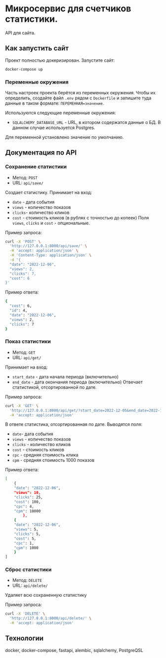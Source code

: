 # Микросервис для счетчиков статистики.

API для сайта. 


## Как запустить сайт

Проект полностью докеризирован. Запустите сайт:

```sh
docker-compose up 
```


### Переменные окружения

Часть настроек проекта берётся из переменных окружения. 
Чтобы их определить, создайте файл `.env` рядом с `Dockerfile`
и запишите туда данные в таком формате: `ПЕРЕМЕННАЯ=значение`.

Используются следующие переменные окружения:
- `SQLALCHEMY_DATABASE_URL` - URL, в котором содержатся данные о БД. В данном случае используется Postgres.

Для переменной установлено значение по умолчанию.


## Документация по API


### Сохранение статистики

- Метод: `POST`
- URL: `api/save/`

Создает статистику. Принимает на вход:

- `date` - дата события
- `views` - количество показов
- `clicks`- количество кликов
- `cost` - стоимость кликов (в рублях с точностью до копеек)
Поля `views`, `clicks` и `cost` - опциональные.

Пример запроса:
```sh
curl -X 'POST' \
  'http://127.0.0.1:8000/api/save/' \
  -H 'accept: application/json' \
  -H 'Content-Type: application/json' \
  -d '{
  "date": "2022-12-06",
  "views": 2,
  "clicks": 7,
  "cost": 6
}'
```
Пример ответа:
```sh
{
  "cost": 6,
  "id": 4,
  "date": "2022-12-06",
  "views": 2,
  "clicks": 7
}
```


### Показ статистики

- Метод: `GET`
- URL: `api/get/`

Принимает на вход:
- `start_date` - дата начала периода (включительно)
- `end_date` - дата окончания периода (включительно)
Отвечает статистикой, отсортированной по дате.

Пример запроса:
```sh
curl -X 'GET' \
  'http://127.0.0.1:8000/api/get/?start_date=2022-12-05&end_date=2022-12-06' \
  -H 'accept: application/json'
```

В ответе статистика, отсортированная по дате. Выводятся поля:

- `date`- дата события
- `views` - количество показов
- `clicks` - количество кликов
- `cost` - стоимость кликов
- `cpc` - средняя стоимость клика
- `cpm` - средняя стоимость 1000 показов

Пример ответа:
```sh
[
    {
    "date": "2022-12-06",
    "views": 10,
    "clicks": 25,
    "cost": 100,
    "cpc": 4,
    "cpm": 10000
        },
    {
    "date": "2022-12-06",
    "views": 5,
    "clicks": 5,
    "cost": 5,
    "cpc": 1,
    "cpm": 1000
    }
]
```

### Сброс статистики

- Метод: `DELETE`
- URL: `api/delete/`

Удаляет всю сохраненную статистику

Пример запроса:
```sh
curl -X 'DELETE' \
  'http://127.0.0.1:8000/api/delete/' \
  -H 'accept: application/json'
```


## Технологии
docker, docker-compose, fastapi, alembic, sqlalchemy, PostgreQSL